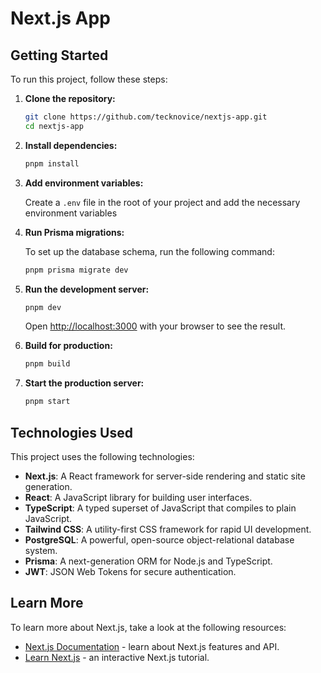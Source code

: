 # Next.js App

## Getting Started

To run this project, follow these steps:

1. **Clone the repository:**
    ```bash
    git clone https://github.com/tecknovice/nextjs-app.git
    cd nextjs-app
    ```

2. **Install dependencies:**
    ```bash
    pnpm install
    ```

3. **Add environment variables:**

    Create a `.env` file in the root of your project and add the necessary environment variables
    


4. **Run Prisma migrations:**

    To set up the database schema, run the following command:
    ```bash
    pnpm prisma migrate dev
    ```

5. **Run the development server:**
    ```bash
    pnpm dev
    ```

    Open [http://localhost:3000](http://localhost:3000) with your browser to see the result.



6. **Build for production:**
    ```bash
    pnpm build
    ```

7. **Start the production server:**
    ```bash
    pnpm start
    ```

## Technologies Used

This project uses the following technologies:

- **Next.js**: A React framework for server-side rendering and static site generation.
- **React**: A JavaScript library for building user interfaces.
- **TypeScript**: A typed superset of JavaScript that compiles to plain JavaScript.
- **Tailwind CSS**: A utility-first CSS framework for rapid UI development.
- **PostgreSQL**: A powerful, open-source object-relational database system.
- **Prisma**: A next-generation ORM for Node.js and TypeScript.
- **JWT**: JSON Web Tokens for secure authentication.

## Learn More

To learn more about Next.js, take a look at the following resources:

- [Next.js Documentation](https://nextjs.org/docs) - learn about Next.js features and API.
- [Learn Next.js](https://nextjs.org/learn) - an interactive Next.js tutorial.
